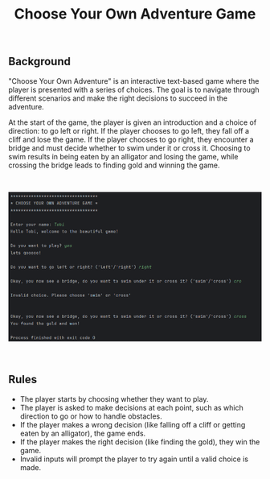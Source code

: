 <div align="center"> 
  <h1>Choose Your Own Adventure Game</h1>
</div>

<br> 

## Background
"Choose Your Own Adventure" is an interactive text-based game where the player is presented with a series of choices. 
The goal is to navigate through different scenarios and make the right decisions to succeed in the adventure.

At the start of the game, the player is given an introduction and a choice of direction: to go left or right. If the player chooses to go left, they fall off a cliff and lose the game. 
If the player chooses to go right, they encounter a bridge and must decide whether to swim under it or cross it. 
Choosing to swim results in being eaten by an alligator and losing the game, while crossing the bridge leads to finding gold and winning the game.

<br> 

![Adventure Image](adventure_game.png)

<br> 

## Rules
- The player starts by choosing whether they want to play.
- The player is asked to make decisions at each point, such as which direction to go or how to handle obstacles.
- If the player makes a wrong decision (like falling off a cliff or getting eaten by an alligator), the game ends.
- If the player makes the right decision (like finding the gold), they win the game.
- Invalid inputs will prompt the player to try again until a valid choice is made.

<br> 

